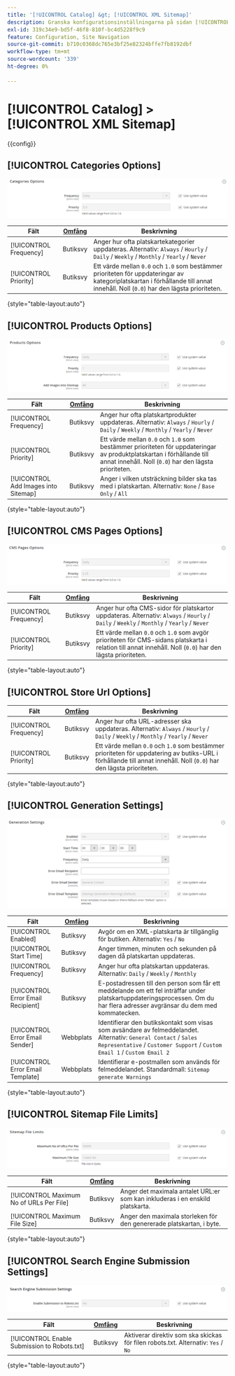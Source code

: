 ```yaml
---
title: '[!UICONTROL Catalog] &gt; [!UICONTROL XML Sitemap]'
description: Granska konfigurationsinställningarna på sidan [!UICONTROL Catalog] &gt; [!UICONTROL XML Sitemap] i Commerce Admin.
exl-id: 319c34e9-bd5f-46f8-810f-bc4d5228f9c9
feature: Configuration, Site Navigation
source-git-commit: b710c0368dc765e3bf25e82324bffe7fb8192dbf
workflow-type: tm+mt
source-wordcount: '339'
ht-degree: 0%

---
```


# [!UICONTROL Catalog] > [!UICONTROL XML Sitemap]

{{config}}

## [!UICONTROL Categories Options]

![Kategorialternativ](./assets/xml-sitemap-categories-options.png)<!-- zoom -->

<!-- [Categories Options](https://docs.magento.com/user-guide/marketing/sitemap-xml-configure.html) -->

| Fält | [Omfång](../../getting-started/websites-stores-views.md#scope-settings) | Beskrivning |
|--- |--- |--- |
| [!UICONTROL Frequency] | Butiksvy | Anger hur ofta platskartekategorier uppdateras. Alternativ: `Always` / `Hourly` / `Daily` / `Weekly` / `Monthly` / `Yearly` / `Never` |
| [!UICONTROL Priority] | Butiksvy | Ett värde mellan `0.0` och `1.0` som bestämmer prioriteten för uppdateringar av kategoriplatskartan i förhållande till annat innehåll. Noll (`0.0`) har den lägsta prioriteten. |

{style="table-layout:auto"}

## [!UICONTROL Products Options]

![Produktalternativ](./assets/xml-sitemap-products-options.png)<!-- zoom -->

<!-- [Products Options](https://docs.magento.com/user-guide/marketing/sitemap-xml-configure.html) -->

| Fält | [Omfång](../../getting-started/websites-stores-views.md#scope-settings) | Beskrivning |
|--- |--- |--- |
| [!UICONTROL Frequency] | Butiksvy | Anger hur ofta platskartprodukter uppdateras. Alternativ: `Always` / `Hourly` / `Daily` / `Weekly` / `Monthly` / `Yearly` / `Never` |
| [!UICONTROL Priority] | Butiksvy | Ett värde mellan `0.0` och `1.0` som bestämmer prioriteten för uppdateringar av produktplatskartan i förhållande till annat innehåll. Noll (`0.0`) har den lägsta prioriteten. |
| [!UICONTROL Add Images into Sitemap] | Butiksvy | Anger i vilken utsträckning bilder ska tas med i platskartan. Alternativ: `None` / `Base Only` / `All` |

{style="table-layout:auto"}

## [!UICONTROL CMS Pages Options]

![Alternativ för CMS-sidor](./assets/xml-sitemap-cms-pages-options.png)<!-- zoom -->

<!-- [CMS Pages Options](https://docs.magento.com/user-guide/marketing/sitemap-xml-configure.html) -->

| Fält | [Omfång](../../getting-started/websites-stores-views.md#scope-settings) | Beskrivning |
|--- |--- |--- |
| [!UICONTROL Frequency] | Butiksvy | Anger hur ofta CMS-sidor för platskartor uppdateras. Alternativ: `Always` / `Hourly` / `Daily` / `Weekly` / `Monthly` / `Yearly` / `Never` |
| [!UICONTROL Priority] | Butiksvy | Ett värde mellan `0.0` och `1.0` som avgör prioriteten för CMS-sidans platskarta i relation till annat innehåll. Noll (`0.0`) har den lägsta prioriteten. |

{style="table-layout:auto"}

## [!UICONTROL Store Url Options]

| Fält | [Omfång](../../getting-started/websites-stores-views.md#scope-settings) | Beskrivning |
|--- |--- |--- |
| [!UICONTROL Frequency] | Butiksvy | Anger hur ofta URL-adresser ska uppdateras. Alternativ: `Always` / `Hourly` / `Daily` / `Weekly` / `Monthly` / `Yearly` / `Never` |
| [!UICONTROL Priority] | Butiksvy | Ett värde mellan `0.0` och `1.0` som bestämmer prioriteten för uppdatering av butiks-URL i förhållande till annat innehåll. Noll (`0.0`) har den lägsta prioriteten. |

{style="table-layout:auto"}

## [!UICONTROL Generation Settings]

![Genereringsinställningar](./assets/xml-sitemap-generation-settings.png)<!-- zoom -->

<!-- [Generation Settings](https://docs.magento.com/user-guide/marketing/sitemap-xml-configure.html) -->

| Fält | [Omfång](../../getting-started/websites-stores-views.md#scope-settings) | Beskrivning |
|--- |--- |--- |
| [!UICONTROL Enabled] | Butiksvy | Avgör om en XML-platskarta är tillgänglig för butiken. Alternativ: `Yes` / `No` |
| [!UICONTROL Start Time] | Butiksvy | Anger timmen, minuten och sekunden på dagen då platskartan uppdateras. |
| [!UICONTROL Frequency] | Butiksvy | Anger hur ofta platskartan uppdateras. Alternativ: `Daily` / `Weekly` / `Monthly` |
| [!UICONTROL Error Email Recipient] | Butiksvy | E-postadressen till den person som får ett meddelande om ett fel inträffar under platskartuppdateringsprocessen. Om du har flera adresser avgränsar du dem med kommatecken. |
| [!UICONTROL Error Email Sender] | Webbplats | Identifierar den butikskontakt som visas som avsändare av felmeddelandet. Alternativ: `General Contact` / `Sales Representative` / `Customer Support` / `Custom Email 1` / `Custom Email 2` |
| [!UICONTROL Error Email Template] | Webbplats | Identifierar e-postmallen som används för felmeddelandet. Standardmall: `Sitemap generate Warnings` |

{style="table-layout:auto"}

## [!UICONTROL Sitemap File Limits]

![Filbegränsningar för platskarta](./assets/xml-sitemap-sitemap-file-limits.png)<!-- zoom -->

<!-- [Sitemap File Limits](https://docs.magento.com/user-guide/marketing/sitemap-xml-configure.html) -->

| Fält | [Omfång](../../getting-started/websites-stores-views.md#scope-settings) | Beskrivning |
|--- |--- |--- |
| [!UICONTROL Maximum No of URLs Per File] | Butiksvy | Anger det maximala antalet URL:er som kan inkluderas i en enskild platskarta. |
| [!UICONTROL Maximum File Size] | Butiksvy | Anger den maximala storleken för den genererade platskartan, i byte. |

{style="table-layout:auto"}

## [!UICONTROL Search Engine Submission Settings]

![Sändningsinställningar för sökmotor](./assets/xml-sitemap-search-engine-submission-settings.png)<!-- zoom -->

<!-- [Search Engine Submission Settings](https://docs.magento.com/user-guide/marketing/sitemap-xml-configure.html) -->

| Fält | [Omfång](../../getting-started/websites-stores-views.md#scope-settings) | Beskrivning |
|--- |--- |--- |
| [!UICONTROL Enable Submission to Robots.txt] | Butiksvy | Aktiverar direktiv som ska skickas för filen robots.txt. Alternativ: `Yes` / `No` |

{style="table-layout:auto"}
